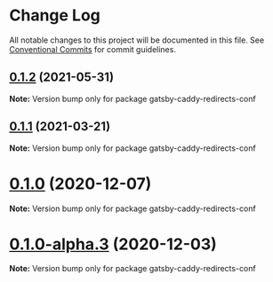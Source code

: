 # Change Log

All notable changes to this project will be documented in this file.
See [Conventional Commits](https://conventionalcommits.org) for commit guidelines.

## [0.1.2](https://github.com/adaltas/remark-gatsby-plugins/compare/gatsby-caddy-redirects-conf@0.1.1...gatsby-caddy-redirects-conf@0.1.2) (2021-05-31)

**Note:** Version bump only for package gatsby-caddy-redirects-conf





## [0.1.1](https://github.com/adaltas/remark-gatsby-plugins/compare/gatsby-caddy-redirects-conf@0.1.0...gatsby-caddy-redirects-conf@0.1.1) (2021-03-21)

**Note:** Version bump only for package gatsby-caddy-redirects-conf





# [0.1.0](https://github.com/adaltas/remark-gatsby-plugins/compare/gatsby-caddy-redirects-conf@0.1.0-alpha.3...gatsby-caddy-redirects-conf@0.1.0) (2020-12-07)

**Note:** Version bump only for package gatsby-caddy-redirects-conf





# [0.1.0-alpha.3](https://github.com/adaltas/remark-gatsby-plugins/compare/gatsby-caddy-redirects-conf@0.1.0-alpha.2...gatsby-caddy-redirects-conf@0.1.0-alpha.3) (2020-12-03)

**Note:** Version bump only for package gatsby-caddy-redirects-conf

